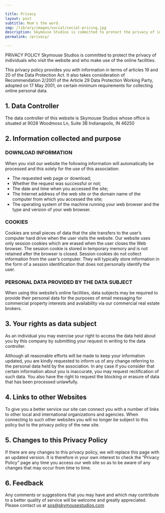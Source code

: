 ```yaml
---

title: Privacy
layout: post
subtitle: Mum's the word.
img: /library/images/social/social-pricing.jpg
description: Skymouse Studios is committed to protect the privacy of individuals who visit the website and who make use of the online facilities.
permalink: /privacy/

---
```


PRIVACY POLICY
Skymouse Studios is committed to protect the privacy of individuals who visit the website and who make use of the online facilities.

This privacy policy provides you with information in terms of articles 19 and 20 of the Data Protection Act. It also takes consideration of Recommendation 2/2001 of the Article 29 Data Protection Working Party, adopted on 17 May 2001, on certain minimum requirements for collecting online personal data.

## 1. Data Controller

The data controller of this website is Skymouse Studios whose office is situated at 9028 Woodmoss Ln, Suite 3B Indianapolis, IN 46250

## 2. Information collected and purpose

### DOWNLOAD INFORMATION
When you visit our website the following information will automatically be processed and this solely for the use of this association:
+ The requested web page or download;
+ Whether the request was successful or not;
+ The date and time when you accessed the site;
+ The Internet address of the web site or the domain name of the computer from which you accessed the site;
+ The operating system of the machine running your web browser and the type and version of your web browser.

### COOKIES
Cookies are small pieces of data that the site transfers to the user’s computer hard drive when the user visits the website. Our website uses only session cookies which are erased when the user closes the Web browser. The session cookie is stored in temporary memory and is not retained after the browser is closed. Session cookies do not collect information from the user’s computer. They will typically store information in the form of a session identification that does not personally identify the user.

### PERSONAL DATA PROVIDED BY THE DATA SUBJECT
When using this website’s online facilities, data subjects may be required to provide their personal data for the purposes of email messaging for commercial property interests and availability via our commercial real estate brokers.

## 3. Your rights as data subject

As an individual you may exercise your right to access the data held about you by this company by submitting your request in writing to the data controller.

Although all reasonable efforts will be made to keep your information updated, you are kindly requested to inform us of any change referring to the personal data held by the association. In any case if you consider that certain information about you is inaccurate, you may request rectification of such data. You also have the right to request the blocking or erasure of data that has been processed unlawfully.

## 4. Links to other Websites

To give you a better service our site can connect you with a number of links to other local and international organizations and agencies. When connecting to such other websites you will no longer be subject to this policy but to the privacy policy of the new site.

## 5. Changes to this Privacy Policy

If there are any changes to this privacy policy, we will replace this page with an updated version. It is therefore in your own interest to check the “Privacy Policy” page any time you access our web site so as to be aware of any changes that may occur from time to time.

## 6. Feedback

Any comments or suggestions that you may have and which may contribute to a better quality of service will be welcome and greatly appreciated. Please contact us at sos@skymousestudios.com